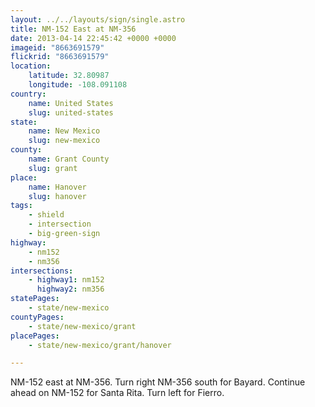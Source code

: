 ```yaml
---
layout: ../../layouts/sign/single.astro
title: NM-152 East at NM-356
date: 2013-04-14 22:45:42 +0000 +0000
imageid: "8663691579"
flickrid: "8663691579"
location:
    latitude: 32.80987
    longitude: -108.091108
country:
    name: United States
    slug: united-states
state:
    name: New Mexico
    slug: new-mexico
county:
    name: Grant County
    slug: grant
place:
    name: Hanover
    slug: hanover
tags:
    - shield
    - intersection
    - big-green-sign
highway:
    - nm152
    - nm356
intersections:
    - highway1: nm152
      highway2: nm356
statePages:
    - state/new-mexico
countyPages:
    - state/new-mexico/grant
placePages:
    - state/new-mexico/grant/hanover

---
```

NM-152 east at NM-356.  Turn right NM-356 south for Bayard.  Continue ahead on NM-152 for Santa Rita.  Turn left for Fierro.
